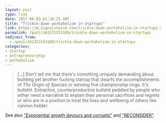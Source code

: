 ```yaml
---
layout: post
type: link
date: 2017-06-03 01:30:25 GMT
title: "Trickle-down workaholism in startups"
link: https://m.signalvnoise.com/trickle-down-workaholism-in-startups-a90ceac76426
permalink: /post/161372253189/trickle-down-workaholism-in-startups
redirect_from: 
  - /post/161372253189/trickle-down-workaholism-in-startups
categories:
- startup
- entrepreneurship
- workaholism
---
```


<p><blockquote>[...] Don't tell me that there's something uniquely demanding about building yet another fucking startup that dwarfs the accomplishments of <i>The Origin of Species</i> or winning five championship rings. It's bullshit. Extractive, counterproductive bullshit peddled by people who either need a narrative to explain their personal sacrifices and regrets or who are in a position to treat the lives and wellbeing of others like cannon fodder.</blockquote>

See also <a href="https://m.signalvnoise.com/exponential-growth-devours-and-corrupts-c5562fbf131">"Exponential growth devours and corrupts"</a> and <a href="https://m.signalvnoise.com/reconsider-41adf356857f">"RECONSIDER"</a>.</p>